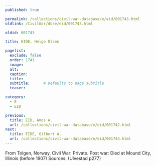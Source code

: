 ```yaml
---
published: true

permalink: /collections/civil-war-database/e/eid/001743.html
oldlink: /CivilWar/db/e/eid/001743.html

oldid: 001743

title: EIDE, Helge Olsen

pagelist:
  exclude: false
  order: 1743
  image: 
  alt:
  caption:
  title:
  subtitle:      # Defaults to page subtitle
  teaser:

category: 
  - E 
  - EID

previous:
  title: EID, Amos A.
  url: /collections/civil-war-database/e/eid/001742.html  
next:
  title: EIDE, Gilbert A.
  url: /collections/civil-war-database/e/eid/001744.html   
---
```

From Tolgen, Norway. Civil War: Private. Post war: Died at Mound City, Illinois (before 1907) Sources: (Ulvestad p277)